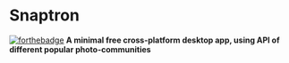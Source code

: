 # Snaptron

[![forthebadge](http://forthebadge.com/images/badges/built-with-love.svg)](http://forthebadge.com)
**A minimal free cross-platform desktop app, using API of different popular photo-communities**

